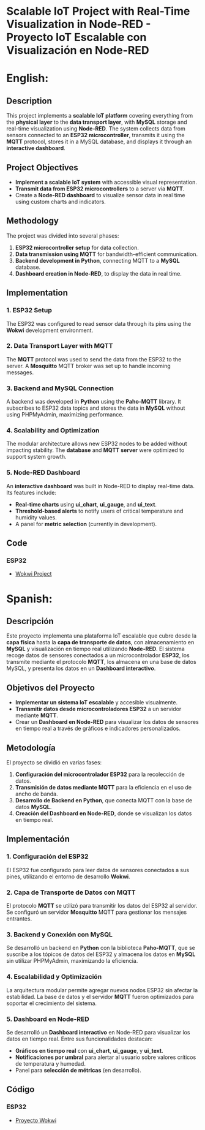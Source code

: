 # Scalable IoT Project with Real-Time Visualization in Node-RED - Proyecto IoT Escalable con Visualización en Node-RED

# English:

## Description
This project implements a **scalable IoT platform** covering everything from the **physical layer** to the **data transport layer**, with **MySQL** storage and real-time visualization using **Node-RED**. The system collects data from sensors connected to an **ESP32 microcontroller**, transmits it using the **MQTT** protocol, stores it in a MySQL database, and displays it through an **interactive dashboard**.

## Project Objectives
- **Implement a scalable IoT system** with accessible visual representation.
- **Transmit data from ESP32 microcontrollers** to a server via **MQTT**.
- Create a **Node-RED dashboard** to visualize sensor data in real time using custom charts and indicators.

## Methodology
The project was divided into several phases:
1. **ESP32 microcontroller setup** for data collection.
2. **Data transmission using MQTT** for bandwidth-efficient communication.
3. **Backend development in Python**, connecting MQTT to a **MySQL** database.
4. **Dashboard creation in Node-RED**, to display the data in real time.

## Implementation

### 1. ESP32 Setup
The ESP32 was configured to read sensor data through its pins using the **Wokwi** development environment.

### 2. Data Transport Layer with MQTT
The **MQTT** protocol was used to send the data from the ESP32 to the server. A **Mosquitto** MQTT broker was set up to handle incoming messages.

### 3. Backend and MySQL Connection
A backend was developed in **Python** using the **Paho-MQTT** library. It subscribes to ESP32 data topics and stores the data in **MySQL** without using PHPMyAdmin, maximizing performance.

### 4. Scalability and Optimization
The modular architecture allows new ESP32 nodes to be added without impacting stability. The **database** and **MQTT server** were optimized to support system growth.

### 5. Node-RED Dashboard
An **interactive dashboard** was built in Node-RED to display real-time data. Its features include:
- **Real-time charts** using **ui_chart**, **ui_gauge**, and **ui_text**.
- **Threshold-based alerts** to notify users of critical temperature and humidity values.
- A panel for **metric selection** (currently in development).

## Code
### ESP32
- [Wokwi Project](https://wokwi.com/projects/408634800407273473)

# Spanish:

## Descripción
Este proyecto implementa una plataforma IoT escalable que cubre desde la **capa física** hasta la **capa de transporte de datos**, con almacenamiento en **MySQL** y visualización en tiempo real utilizando **Node-RED**. El sistema recoge datos de sensores conectados a un microcontrolador **ESP32**, los transmite mediante el protocolo **MQTT**, los almacena en una base de datos MySQL, y presenta los datos en un **Dashboard interactivo**.

## Objetivos del Proyecto
- **Implementar un sistema IoT escalable** y accesible visualmente.
- **Transmitir datos desde microcontroladores ESP32** a un servidor mediante **MQTT**.
- Crear un **Dashboard en Node-RED** para visualizar los datos de sensores en tiempo real a través de gráficos e indicadores personalizados.

## Metodología
El proyecto se dividió en varias fases:
1. **Configuración del microcontrolador ESP32** para la recolección de datos.
2. **Transmisión de datos mediante MQTT** para la eficiencia en el uso de ancho de banda.
3. **Desarrollo de Backend en Python**, que conecta MQTT con la base de datos **MySQL**.
4. **Creación del Dashboard en Node-RED**, donde se visualizan los datos en tiempo real.

## Implementación

### 1. Configuración del ESP32
El ESP32 fue configurado para leer datos de sensores conectados a sus pines, utilizando el entorno de desarrollo **Wokwi**.

### 2. Capa de Transporte de Datos con MQTT
El protocolo **MQTT** se utilizó para transmitir los datos del ESP32 al servidor. Se configuró un servidor **Mosquitto** MQTT para gestionar los mensajes entrantes.

### 3. Backend y Conexión con MySQL
Se desarrolló un backend en **Python** con la biblioteca **Paho-MQTT**, que se suscribe a los tópicos de datos del ESP32 y almacena los datos en **MySQL** sin utilizar PHPMyAdmin, maximizando la eficiencia.

### 4. Escalabilidad y Optimización
La arquitectura modular permite agregar nuevos nodos ESP32 sin afectar la estabilidad. La base de datos y el servidor **MQTT** fueron optimizados para soportar el crecimiento del sistema.

### 5. Dashboard en Node-RED
Se desarrolló un **Dashboard interactivo** en Node-RED para visualizar los datos en tiempo real. Entre sus funcionalidades destacan:
- **Gráficos en tiempo real** con **ui_chart**, **ui_gauge**, y **ui_text**.
- **Notificaciones por umbral** para alertar al usuario sobre valores críticos de temperatura y humedad.
- Panel para **selección de métricas** (en desarrollo).

## Código
### ESP32
- [Proyecto Wokwi](https://wokwi.com/projects/408634800407273473)


